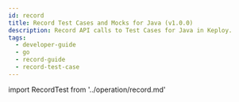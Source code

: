 ```yaml
---
id: record
title: Record Test Cases and Mocks for Java (v1.0.0)
description: Record API calls to Test Cases for Java in Keploy.
tags:
  - developer-guide
  - go
  - record-guide
  - record-test-case
---
```


import RecordTest from '../operation/record.md'

<RecordTest/>
